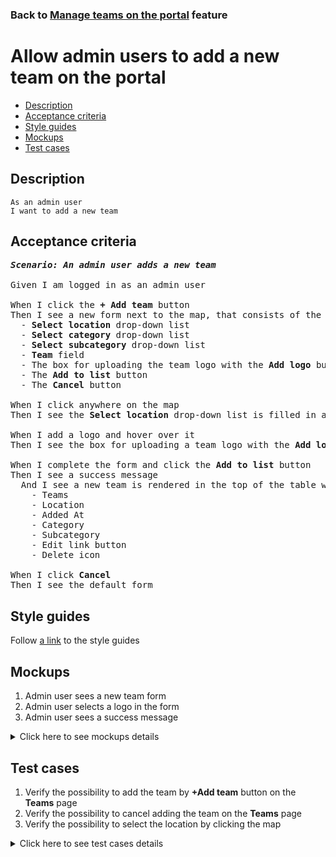 ### Back to [Manage teams on the portal](../../) feature

# Allow admin users to add a new team on the portal

- [Description](#description)
- [Acceptance criteria](#acceptance-criteria)
- [Style guides](#style-guides)
- [Mockups](#mockups)
- [Test cases](#test-cases)

## Description

    As an admin user
    I want to add a new team

## Acceptance criteria

<pre>
<b><i>Scenario: An admin user adds a new team</i></b>

Given I am logged in as an admin user

When I click the <b>+ Add team</b> button
Then I see a new form next to the map, that consists of the following elements:
  - <b>Select location</b> drop-down list
  - <b>Select category</b> drop-down list
  - <b>Select subcategory</b> drop-down list
  - <b>Team</b> field
  - The box for uploading the team logo with the <b>Add logo</b> button
  - The <b>Add to list</b> button
  - The <b>Cancel</b> button

When I click anywhere on the map
Then I see the <b>Select location</b> drop-down list is filled in according to the selected location on the map

When I add a logo and hover over it
Then I see the box for uploading a team logo with the <b>Add logo</b> button

When I complete the form and click the <b>Add to list</b> button
Then I see a success message
  And I see a new team is rendered in the top of the table with the following columns:
    - Teams
    - Location
    - Added At
    - Category
    - Subcategory
    - Edit link button
    - Delete icon

When I click <b>Cancel</b>
Then I see the default form
</pre>

## Style guides

Follow [a link](https://www.figma.com/proto/0zkkf5WC77OSpvyD6YXpFE/Style-guides?page-id=0%3A1&node-id=19%3A5368&viewport=266%2C48%2C0.54&scaling=min-zoom&starting-point-node-id=19%3A5368) to the style guides

## Mockups

1. Admin user sees a new team form
2. Admin user selects a logo in the form
3. Admin user sees a success message

<details>
  <summary>Click here to see mockups details</summary>

**1. Admin user sees a new team form:**

![Admin user sees a new team form](/sports_hub_portal/web_application_features/maintain_navigation/images/new_team_form.png)

**2. Admin user selects a logo in the form:**

![Admin user selects a logo in the form](/sports_hub_portal/web_application_features/maintain_navigation/images/new_team_form_with_logo.png)

**3. Admin user sees a success message:**

![Admin user sees a success message](/sports_hub_portal/web_application_features/maintain_navigation/images/success_message.png)

</details>

## Test cases

1. Verify the possibility to add the team by <b>+Add team</b> button on the <b>Teams</b> page
2. Verify the possibility to cancel adding the team on the <b>Teams</b> page
3. Verify the possibility to select the location by clicking the map

<details>
  <summary>Click here to see test cases details</summary>

### **#1. Verify the possibility to add the team by +Add team button on the Teams page**

|Preconditions|Steps|Expected result
--------------|-----|----------
|- Log in with admin account</br>- Go to the <b>Teams</b> configuration page|1) Click the <b>+Add team</b> button</br>2) Complete the form and click <b>Add to list</b>|2) A success message appears and the team is added to the top of the list|

### **#2. Verify the possibility to cancel adding the team on the Teams page**

|Preconditions|Steps|Expected result
--------------|-----|----------
|- Log in with admin account</br>- Go to the <b>Teams</b> configuration page|1) Click the <b>+Add team</b> button</br>2) Complete the form</br>3) Click <b>Cancel</b>|3) The default form for viewing teams appears|

### **#3. Verify the possibility to select the location by clicking the map**

|Preconditions|Steps|Expected result
--------------|-----|----------
|- Log in with admin account</br>- Go to the <b>Teams</b> configuration page|1) Click the <b>+Add team</b> button</br>2) Click anywhere on the map</br>3) Complete the form</br>4) Click <b>Add to list</b>|2) Select location drop-down list is filled according to the selected location on the map</br>4) A success message appears and the team is added to the top of the list|

</details>
